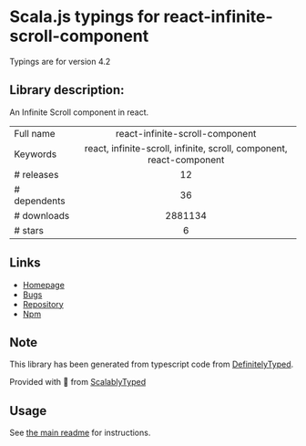 
# Scala.js typings for react-infinite-scroll-component

Typings are for version 4.2

## Library description:
An Infinite Scroll component in react.

|                    |                 |
| ------------------ | :-------------: |
| Full name          | react-infinite-scroll-component |
| Keywords           | react, infinite-scroll, infinite, scroll, component, react-component |
| # releases         | 12 |
| # dependents       | 36 |
| # downloads        | 2881134 |
| # stars            | 6 |

## Links
- [Homepage](https://github.com/ankeetmaini/react-infinite-scroll-component#readme)
- [Bugs](https://github.com/ankeetmaini/react-infinite-scroll-component/issues)
- [Repository](https://github.com/ankeetmaini/react-infinite-scroll-component)
- [Npm](https://www.npmjs.com/package/react-infinite-scroll-component)
    


## Note
This library has been generated from typescript code from [DefinitelyTyped](https://definitelytyped.org).

Provided with :purple_heart: from [ScalablyTyped](https://github.com/oyvindberg/ScalablyTyped)

## Usage
See [the main readme](../../readme.md) for instructions.


